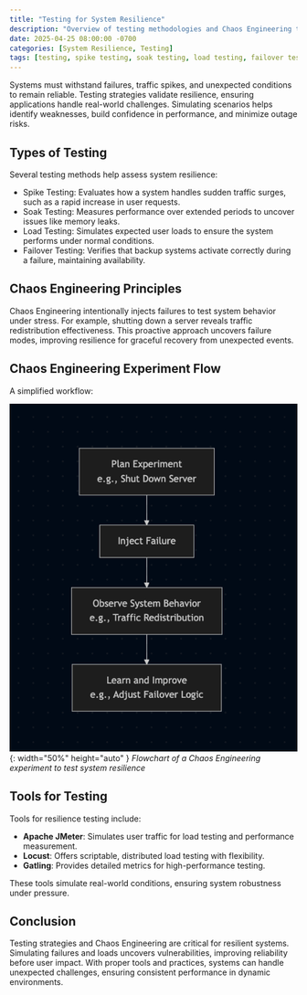 ```yaml
---
title: "Testing for System Resilience"
description: "Overview of testing methodologies and Chaos Engineering to validate system resilience."
date: 2025-04-25 08:00:00 -0700
categories: [System Resilience, Testing]
tags: [testing, spike testing, soak testing, load testing, failover testing, chaos engineering, apache jmeter, locust, gatling, system reliability]
---
```


Systems must withstand failures, traffic spikes, and unexpected conditions to remain reliable. Testing strategies validate resilience, ensuring applications handle real-world challenges. Simulating scenarios helps identify weaknesses, build confidence in performance, and minimize outage risks.

## Types of Testing
Several testing methods help assess system resilience:

* Spike Testing: Evaluates how a system handles sudden traffic surges, such as a rapid increase in user requests.
* Soak Testing: Measures performance over extended periods to uncover issues like memory leaks.
* Load Testing: Simulates expected user loads to ensure the system performs under normal conditions.
* Failover Testing: Verifies that backup systems activate correctly during a failure, maintaining availability.

## Chaos Engineering Principles
Chaos Engineering intentionally injects failures to test system behavior under stress. For example, shutting down a server reveals traffic redistribution effectiveness. This proactive approach uncovers failure modes, improving resilience for graceful recovery from unexpected events.

## Chaos Engineering Experiment Flow

A simplified workflow:
    
![Desktop View](/assets/img/posts/20250425/chaos-flow.png){: width="50%" height="auto" }
_Flowchart of a Chaos Engineering experiment to test system resilience_

## Tools for Testing
Tools for resilience testing include:
- **Apache JMeter**: Simulates user traffic for load testing and performance measurement.
- **Locust**: Offers scriptable, distributed load testing with flexibility.
- **Gatling**: Provides detailed metrics for high-performance testing.

These tools simulate real-world conditions, ensuring system robustness under pressure.

## Conclusion
Testing strategies and Chaos Engineering are critical for resilient systems. Simulating failures and loads uncovers vulnerabilities, improving reliability before user impact. With proper tools and practices, systems can handle unexpected challenges, ensuring consistent performance in dynamic environments.